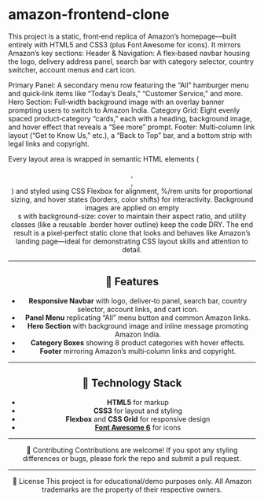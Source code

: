 # amazon-frontend-clone

This project is a static, front‑end replica of Amazon’s homepage—built entirely with HTML5 and CSS3 (plus Font Awesome for icons). It mirrors Amazon’s key sections:
Header & Navigation: A flex‑based navbar housing the logo, delivery address panel, search bar with category selector, country switcher, account menus and cart icon.

Primary Panel: A secondary menu row featuring the “All” hamburger menu and quick‑link items like “Today’s Deals,” “Customer Service,” and more.
Hero Section: Full‑width background image with an overlay banner prompting users to switch to Amazon India.
Category Grid: Eight evenly spaced product‑category “cards,” each with a heading, background image, and hover effect that reveals a “See more” prompt.
Footer: Multi‑column link layout (“Get to Know Us,” etc.), a “Back to Top” bar, and a bottom strip with legal links and copyright.

Every layout area is wrapped in semantic HTML elements (<header>, <section>, <footer>) and styled using CSS Flexbox for alignment, %/rem units for proportional sizing, and hover states (borders, color shifts) for interactivity. Background images are applied on empty <div>s with background-size: cover to maintain their aspect ratio, and utility classes (like a reusable .border hover outline) keep the code DRY. The end result is a pixel‑perfect static clone that looks and behaves like Amazon’s landing page—ideal for demonstrating CSS layout skills and attention to detail.

---

## 🚀 Features

- **Responsive Navbar** with logo, deliver‑to panel, search bar, country selector, account links, and cart icon.
- **Panel Menu** replicating “All” menu button and common Amazon links.
- **Hero Section** with background image and inline message promoting Amazon India.
- **Category Boxes** showing 8 product categories with hover effects.
- **Footer** mirroring Amazon’s multi‑column links and copyright.

---

## 🎨 Technology Stack

- **HTML5** for markup
- **CSS3** for layout and styling
- **Flexbox** and **CSS Grid** for responsive design
- **[Font Awesome 6](https://fontawesome.com/)** for icons

---

🤝 Contributing
Contributions are welcome! If you spot any styling differences or bugs, please fork the repo and submit a pull request.

---

📄 License
This project is for educational/demo purposes only. All Amazon trademarks are the property of their respective owners.

